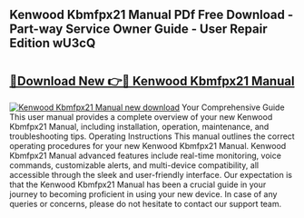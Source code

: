 ## Kenwood Kbmfpx21 Manual PDf Free Download - Part-way Service Owner Guide - User Repair Edition wU3cQ

# <h2><a href="http://cf18747.oget.top/?id=Kenwood+Kbmfpx21+Manual">🔗Download New 👉🔴 Kenwood Kbmfpx21 Manual</a></h2>

[![Kenwood Kbmfpx21 Manual new download](https://i.imgur.com/5g1atiW.png)](http://cf18747.oget.top/?id=Kenwood+Kbmfpx21+Manual)
Your Comprehensive Guide This user manual provides a complete overview of your new Kenwood Kbmfpx21 Manual, including installation, operation, maintenance, and troubleshooting tips. Operating Instructions This manual outlines the correct operating procedures for your new Kenwood Kbmfpx21 Manual. Kenwood Kbmfpx21 Manual advanced features include real-time monitoring, voice commands, customizable alerts, and multi-device compatibility, all accessible through the sleek and user-friendly interface. Our expectation is that the Kenwood Kbmfpx21 Manual has been a crucial guide in your journey to becoming proficient in using your new device. In case of any queries or concerns, please do not hesitate to contact our support team.
